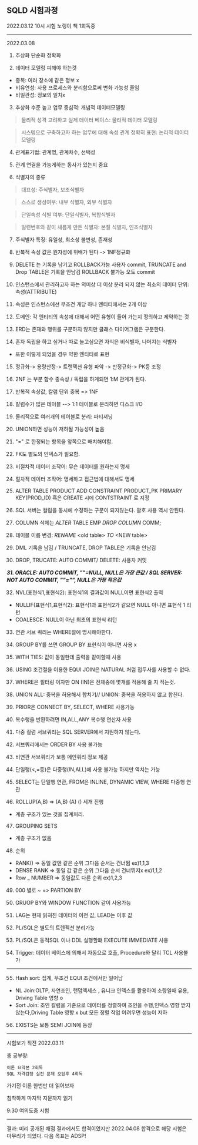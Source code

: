 SQLD 시험과정 
----

2022.03.12 10시 시험 노랭이 책 1회독중

----

2022.03.08 

1. 추상화 단순화 정확화

2. 데이터 모델링 피해야 하는것
- 중복: 여러 장소에 같은 정보 x
- 비유연성: 사용 프로세스와 분리함으로써 변화 가능성 줄임
- 비일관성: 정보의 일치x

3. 추상화 수준 높고 업무 중심적: 개념적 데이터모델링
> 물리적 성격 고려하고 실제 데이터 베이스: 물리적 데이터 모델링

> 시스템으로 구축하고자 하는 업무에 대해 속성 관계 정확히 표현: 논리적 데이터 모델링

4. 관계표기법: 관계명, 관계차수, 선택성

5. 관계 연결을 가능게하는 동사가 있는지 중요

6. 식별자의 종류
> 대표성: 주식별자, 보조식별자

> 스스로 생성여부: 내부 식별자, 외부 식별자

> 단일속성 식별 여부: 단일식별자, 복합식별자

> 일련번호와 같이 새롭게 만든 식별자: 본질 식별자, 인조식별자

7. 주식별자 특징: 유일성, 최소성 불변성, 존재성

8. 반복적 속성 값은 원자성에 위배가 된다 -> 1NF정규화

9. DELETE 는 기록을 남기고 ROLLBACK가능 사용자 commit, TRUNCATE and Drop TABLE은 기록을 안남김 ROLLBACK 불가능 오토 commit 

10. 인스턴스에서 관리하고자 하는 의미상 더 이상 분리 되지 않는 최소의 데이터 단위: 속성(ATTRIBUTE)

11. 속성은 인스턴스에선 무조건 개당 하나 
엔티티에서는 2개 이상

12. 도메인: 각 엔티티의 속성에 대해서 어떤 유형이 들어 가는지 정의하고 제약하는 것

13. ERD는 존재와 행위를 구분하지 않지만 클래스 다이어그램은 구분한다. 

14. 혼자 독립을 하고 싶거나 따로 놀고싶으면 자식은 비식별자, 나머지는 식별자
- 또한 이렇게 되었을 경우 약한 엔티티로 표현

15. 정규화-> 용량산정-> 트랜잭션 유형 파악 -> 반정규화-> PK등 조정

16. 2NF 는 부분 함수 종속성 / 독립을 하게되면 1:M 관계가 된다.

17. 반복적 속상값, 칼럼 단위 중복 => 1NF

18. 칼럼수가 많은 테이블 --> 1:1 테이블로 분리하면 디스크 I/O 

19. 물리적으로 여러개의 테이블로 분리: 파티셔닝

20. UNION하면 성능이 저하될 가능성이 높음

21. "=" 로 한정되는 항목을 앞쪽으로 배치해야함.

22. FK도 별도의 인덱스가 필요함.

23. 비절차적 데이터 조작어: 무슨 데이터를 원하는지 명세

24. 절차적 데이터 조작어: 명세하고 접근법에 대해서도 명세

25. ALTER TABLE PRODUCT ADD CONSTRAINT PRODUCT_PK PRIMARY KEY(PROD_ID) 혹은 CREATE 시에 CONTSTRAINT 로 지정

26. SQL 서버는 컬럼을 동시에 수정하는 구문이 되지않는다. 괄호 사용 역시 안된다.

27. COLUMN 삭제는 *ALTER* TABLE EMP *DROP COLUMN* COMM;

28. 테이블 이름 변경: *RENAME* \<old table> *TO* \<NEW table>

29. DML 기록을 남김 / TRUNCATE, DROP TABLE은 기록을 안남김

30. DROP, TRUCATE: AUTO COMMIT/ DELETE: 사용자 커밋

***31. ORACLE: AUTO COMMIT, ""=NULL, NULL은 가장 큰값 / SQL SERVER: NOT AUTO COMMIT, ""="", NULL은 가장 작은값***

32. NVL(표현식1,표현식2): 표현식1의 결과값이 NULL이면 표현식2 출력
-  NULLIF(표현식1,표현식2): 표현식1과 표현식2가 같으면 NULL 아니면 표현식 1 리턴
- COALESCE: NULL이 아닌 최초의 표현식 리턴

33. 연관 서브 쿼리는 WHERE절에 명시해야한다. 

34. GROUP BY를 쓰면 GROUP BY 표현식이 아니면 사용 x

35. WITH TIES: 값이 동일한데 출력을 같이할때 사용

36. USING 조건절을 이용한 EQUI JOIN은 NATURAL 처럼 접두사를 사용할 수 없다.

37. WHERE은 필터링 이자만 ON (IN)은 전체중에 몇개를 적용해 줄 지 적는것.

38. UNION ALL: 중복을 허용해서 합치기// UNION: 중복을 허용하지 않고 합친다.

39. PRIOR은 CONNECT BY, SELECT, WHERE 사용가능

40. 복수행을 반환하려면 IN,ALL,ANY 복수행 연산자 사용

41. 다중 컬럼 서브쿼리는 SQL SERVER에서 지원하지 않는다.

42. 서브쿼리에서는 ORDER BY 사용 불가능

43. 비연관 서브쿼리가 보통 메인쿼리 정보 제공

44. 단일행(<,=등)은 다중행(IN,ALL)에 사용 불가능 하지만 역치는 가능

45. SELECT는 단일행 연관, FROM은 INLINE, DYNAMIC VIEW, WHERE 다중행 연관

46. ROLLUP(A,B) => (A,B) (A) () 세개 진행 
- 계층 구조가 있는 것을 집계처리.

47. GROUPING SETS
- 계층 구조가 없음

48. 순위
- RANK() => 동일 값엔 같은 순위 그다음 순서는 건너뜀 ex)1,1,3
- DENSE RANK => 동일 값 같은 순위 그다음 순서 건너뛰지x ex)1,1,2
- Row _ NUMBER => 동일값도 다른 순위 ex)1,2,3

49. 000 별로 ~ => PARTION BY

50. GRUOP BY와 WINDOW FUNCTION 같이 사용가능 

51. LAG는 현재 읽혀진 데이터의 이전 값, LEAD는 이후 값

52. PL/SQL은 별도의 트렌젝션 분리가능

53. PL/SQL은 동적SQL 이나 DDL 실행할떄 EXECUTE IMMEDIATE 사용 

54. Trigger: 데이터 베이스에 의해서 자동으로 호출, Procedure와 달리 TCL 사용불가

---
55.  Hash sort: 집계, 무조건 EQUI 조건에서만 일어남
-  NL Join:OLTP, 자연조인, 랜덤엑세스 , 유니크 인덱스를 활용하여 소량일때 유용, Driving Table 영향 o
- Sort Join: 조인 칼럼을 기준으로 데이터를 정렬하여 조인을 수행,인덱스 영향 받지 않는다,Driving Table 영향 x but 모든 정렬 작업 어려우면 성능이 저하

56. EXISTS는 보통 SEMI JOIN에 등장  

---

시험보기 직전  2022.03.11 

총 공부량:

    이론 요약본 2회독 
    SQL 자격검정 실전 문제 오답후 4회독
    
가기전 이론 한번만 더 읽어보자

침착하게 마지막 지문까지 읽기

9:30 여의도중 시험


---
결과: 미리 공개된 채점 결과에서도 합격이였지만 2022.04.08 합격으로 해당 시험은 마무리가 되었다.
다음 목표는 ADSP!